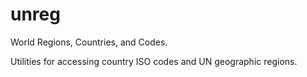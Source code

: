 # unreg
World Regions, Countries, and Codes. 

Utilities for accessing country ISO codes and UN geographic regions.
